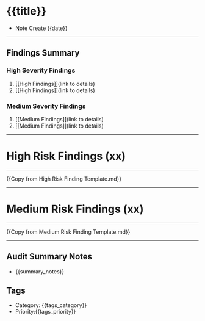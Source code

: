 
# {{title}}
- Note Create {{date}}

---
## Findings Summary

### High Severity Findings
1. [[High Findings]](link to details)
2. [[High Findings]](link to details)

### Medium Severity Findings
1. [[Medium Findings]](link to details)
2. [[Medium Findings]](link to details)

---
# High Risk Findings (xx)

---

{{Copy from High Risk Finding Template.md}}

---

# Medium Risk Findings (xx)

---

{{Copy from Medium Risk Finding Template.md}}

---

## Audit Summary Notes
- {{summary_notes}}

## Tags
- Category: {{tags_category}}
- Priority:{{tags_priority}}